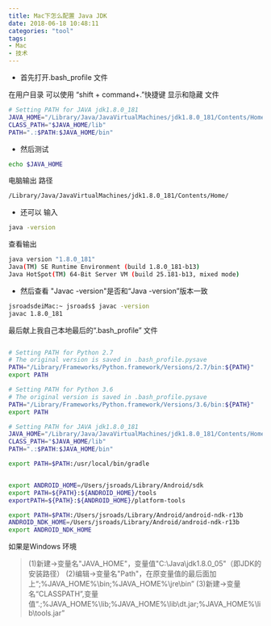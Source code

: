 ```yaml
---
title: Mac下怎么配置 Java JDK
date: 2018-06-18 10:48:11
categories: "tool"
tags:
- Mac
- 技术
---
```


- 首先打开.bash_profile 文件

在用户目录 可以使用 “shift + command+.”快捷键 显示和隐藏 文件

<!-- more -->

```bash
# Setting PATH for JAVA jdk1.8.0_181
JAVA_HOME="/Library/Java/JavaVirtualMachines/jdk1.8.0_181/Contents/Home/"
CLASS_PATH="$JAVA_HOME/lib"
PATH=".:$PATH:$JAVA_HOME/bin"
```

- 然后测试

```bash
echo $JAVA_HOME
```

电脑输出 路径

```bash
/Library/Java/JavaVirtualMachines/jdk1.8.0_181/Contents/Home/
```

- 还可以 输入 

```bash
java -version
```

查看输出

```bash
java version "1.8.0_181"
Java(TM) SE Runtime Environment (build 1.8.0_181-b13)
Java HotSpot(TM) 64-Bit Server VM (build 25.181-b13, mixed mode)
```

- 然后查看 "Javac -version"是否和“Java -version”版本一致

```bash
jsroadsdeiMac:~ jsroads$ javac -version
javac 1.8.0_181
```

最后献上我自己本地最后的“.bash_profile” 文件

```bash

# Setting PATH for Python 2.7
# The original version is saved in .bash_profile.pysave
PATH="/Library/Frameworks/Python.framework/Versions/2.7/bin:${PATH}"
export PATH

# Setting PATH for Python 3.6
# The original version is saved in .bash_profile.pysave
PATH="/Library/Frameworks/Python.framework/Versions/3.6/bin:${PATH}"
export PATH

# Setting PATH for JAVA jdk1.8.0_181
JAVA_HOME="/Library/Java/JavaVirtualMachines/jdk1.8.0_181/Contents/Home"
CLASS_PATH="$JAVA_HOME/lib"
PATH=".:$PATH:$JAVA_HOME/bin"

export PATH=$PATH:/usr/local/bin/gradle


export ANDROID_HOME=/Users/jsroads/Library/Android/sdk
export PATH=${PATH}:${ANDROID_HOME}/tools
exportPATH=${PATH}:${ANDROID_HOME}/platform-tools

export PATH=$PATH:/Users/jsroads/Library/Android/android-ndk-r13b
ANDROID_NDK_HOME=/Users/jsroads/Library/Android/android-ndk-r13b
export ANDROID_NDK_HOME 

```

如果是Windows 环境 

> (1)新建->变量名"JAVA_HOME"，变量值"C:\Java\jdk1.8.0_05"（即JDK的安装路径） 
> (2)编辑->变量名"Path"，在原变量值的最后面加上“;%JAVA_HOME%\bin;%JAVA_HOME%\jre\bin” 
> (3)新建->变量名“CLASSPATH”,变量值“.;%JAVA_HOME%\lib;%JAVA_HOME%\lib\dt.jar;%JAVA_HOME%\lib\tools.jar”

